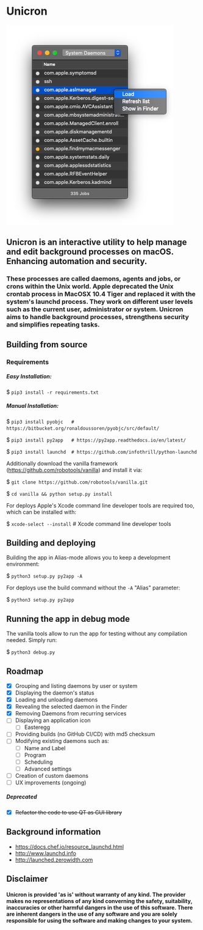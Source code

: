 # Unicron

![Interface](https://raw.githubusercontent.com/form-follows-function/unicron/master/ui.png)


## Unicron is an interactive utility to help manage and edit background processes on macOS. Enhancing automation and security. 

### These processes are called daemons, agents and jobs, or crons within the Unix world. Apple deprecated the Unix crontab process in MacOSX 10.4 Tiger and replaced it with the system's launchd process. They work on different user levels such as the current user, administrator or system. Unicron aims to handle background processes, strengthens security and simplifies repeating tasks.



## Building from source

### Requirements

##### Easy Installation:
$ `pip3 install -r requirements.txt`



##### Manual Installation:
$ `pip3 install pyobjc   # https://bitbucket.org/ronaldoussoren/pyobjc/src/default/`

$ `pip3 install py2app   # https://py2app.readthedocs.io/en/latest/`

$ `pip3 install launchd  # https://github.com/infothrill/python-launchd`


Additionally download the vanilla framework (https://github.com/robotools/vanilla) and install it via:

$ `git clone https://github.com/robotools/vanilla.git`

$ `cd vanilla && python setup.py install`


For deploys Apple's Xcode command line developer tools are required too, which can be installed with:

$ `xcode-select --install` # Xcode command line developer tools


## Building and deploying
Building the app in Alias-mode allows you to keep a development environment:

$  `python3 setup.py py2app -A`


For deploys use the build command without the `-A` "Alias" parameter:

$  `python3 setup.py py2app`



## Running the app in debug mode

The vanilla tools allow to run the app for testing without any compilation needed. Simply run:

$ `python3 debug.py`



## Roadmap

- [x] Grouping and listing daemons by user or system
- [x] Displaying the daemon's status
- [x] Loading and unloading daemons
- [x] Revealing the selected daemon in the Finder
- [x] Removing Daemons from recurring services
- [ ] Displaying an application icon
   - [ ] Easteregg
- [ ] Providing builds (no GitHub CI/CD) with md5 checksum
- [ ] Modifying existing daemons such as:
  - [ ] Name and Label
  - [ ] Program
  - [ ] Scheduling
  - [ ] Advanced settings
- [ ] Creation of custom daemons
- [ ] UX improvements (ongoing)

##### Deprecated
- [x] ~~Refactor the code to use QT as GUI library~~



## Background information

- https://docs.chef.io/resource_launchd.html
- http://www.launchd.info
- http://launched.zerowidth.com



## Disclaimer

#### Unicron is provided 'as is' without warranty of any kind. The provider makes no representations of any kind converning the safety, suitability, inaccuracies or other harmful dangers in the use of this software. There are inherent dangers in the use of any software and you are solely responsible for using the software and making changes to your system.

